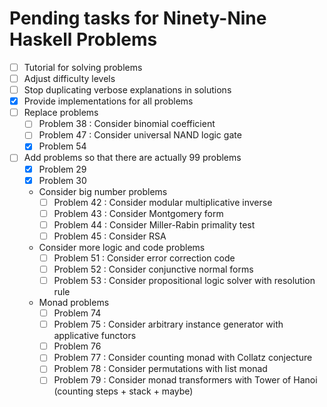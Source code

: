 # Pending tasks for Ninety-Nine Haskell Problems

*   [ ] Tutorial for solving problems
*   [ ] Adjust difficulty levels
*   [ ] Stop duplicating verbose explanations in solutions
*   [x] Provide implementations for all problems
*   [ ] Replace problems
    *   [ ] Problem 38 : Consider binomial coefficient
    *   [ ] Problem 47 : Consider universal NAND logic gate
    *   [x] Problem 54
*   [ ] Add problems so that there are actually 99 problems
    *   [x] Problem 29
    *   [x] Problem 30
    *   Consider big number problems
        *   [ ] Problem 42 : Consider modular multiplicative inverse
        *   [ ] Problem 43 : Consider Montgomery form
        *   [ ] Problem 44 : Consider Miller-Rabin primality test
        *   [ ] Problem 45 : Consider RSA
    *   Consider more logic and code problems
        *   [ ] Problem 51 : Consider error correction code
        *   [ ] Problem 52 : Consider conjunctive normal forms
        *   [ ] Problem 53 : Consider propositional logic solver with resolution rule
    *   Monad problems
        *   [ ] Problem 74
        *   [ ] Problem 75 : Consider arbitrary instance generator with applicative functors
        *   [ ] Problem 76
        *   [ ] Problem 77 : Consider counting monad with Collatz conjecture
        *   [ ] Problem 78 : Consider permutations with list monad
        *   [ ] Problem 79 : Consider monad transformers with Tower of Hanoi (counting steps + stack + maybe)
